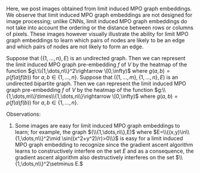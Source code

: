 Here, we post images obtained from limit induced MPO graph embeddings. We observe that limit induced MPO graph embeddings are not designed for image processing; unlike CNNs, limit induced MPO graph embeddings do not take into account the ordering or the distance between rows or columns of pixels. These images however visually illustrate the ability for limit MPO graph embeddings to learn which pairs of nodes are likely to be an edge and which pairs of nodes are not likely to form an edge.

Suppose that $(\{1,\dots,n\},E)$ is an undirected graph. Then we can represent the limit induced MPO graph pre-embedding $f$ of $V$ by the heatmap of the function $g\:\\{1,\dots,n\\}^2\rightarrow \[0,\infty)$ where $g(a,b)=\rho(f(a)f(b))$ for $a,b\in\{1,\dots,n\}$. Suppose that $(\{1,\dots,m\},\{1,\dots,n\},E)$ is an undirected bipartite graph. Then we can represent the limit induced MPO graph pre-embedding $f$ of $V$ by the heatmap of the function $g:\\{1,\dots,m\\}\times\\{1,\dots,n\\}\rightarrow \[0,\infty)$ where $g(a,b)=\rho(f(a)f(b))$ for $a,b\in\{1,\dots,n\}$.

Observations:

1. Some images are easy for limit induced MPO graph embeddings to learn; for example, the graph $(\\{1,\dots,n\\},E)$ where $E=\\{(x,y)\in\\{1,\dots,n\\}^2\mid \sin((x^2+y^2)/r)>0\\}$ is easy for a limit induced MPO graph embedding to recognize since the gradient ascent algorithm learns to constructively interfere on the set $E$ and as a consequence, the gradient ascent algorithm also destructively interferes on the set $\\{1,\dots,n\\}^2\setminus E.$
